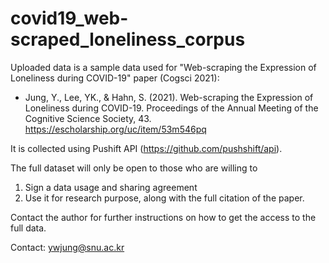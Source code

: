 # covid19_web-scraped_loneliness_corpus

Uploaded data is a sample data used for "Web-scraping the Expression of Loneliness during COVID-19" paper (Cogsci 2021):  
- Jung, Y., Lee, YK., & Hahn, S. (2021). Web-scraping the Expression of Loneliness during COVID-19. Proceedings of the Annual Meeting of the Cognitive Science Society, 43. https://escholarship.org/uc/item/53m546pq

It is collected using Pushift API (https://github.com/pushshift/api).

The full dataset will only be open to those who are willing to   
1) Sign a data usage and sharing agreement   
2) Use it for research purpose, along with the full citation of the paper.   

Contact the author for further instructions on how to get the access to the full data.

Contact: ywjung@snu.ac.kr
